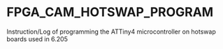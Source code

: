 # FPGA_CAM_HOTSWAP_PROGRAM
Instruction/Log of programming the ATTiny4 microcontroller on hotswap boards used in 6.205
